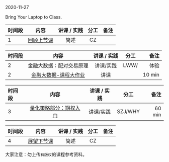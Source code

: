  

2020-11-27

Bring Your Laptop to Class. 


|  时间段  |  内容    | 讲课 / 实践     |  分工  |备注       |
| :---     |   :----:    |   :----:    |    :----:    |       ---: |
|    1     | [回顾上节课](../../Part1/WW9/WW9-Plan.md)     |   简述  |   CZ     |        |

|  时间段  |  内容    | 讲课 / 实践     |  分工  |备注       |
| :---     |   :----:    |   :----:    |    :----:    |       ---: |
|    2     |  金融大数据：配对交易原理    |    讲课/实践      |   LWW/     |   体验 |
|    2     | [金融大数据-课程大作业](../../../learnFBD/H-课程大作业-FBD-V7.pdf)  |  讲课   |          |   10 min    |

|  时间段  |  内容    | 讲课 / 实践     |  分工  |备注       |
| :---     |   :----:    |   :----:    |    :----:    |       ---: |
|    3     |  [量化策略部分：期权入门](../../../learnQuant/WW10-Quant.md) |  讲课/实践   |     SZJ/WHY      |   60  min    |

|  时间段  |  内容    | 讲课 / 实践     |  分工  |备注       |
| :---     |   :----:    |   :----:    |    :----:    |       ---: |
|    4     | [展望下节课](../WW11/WW11-Plan.md)     |  简述   |     CZ     |        |



大家注意：勿上传``有版权``的课程参考资料。
